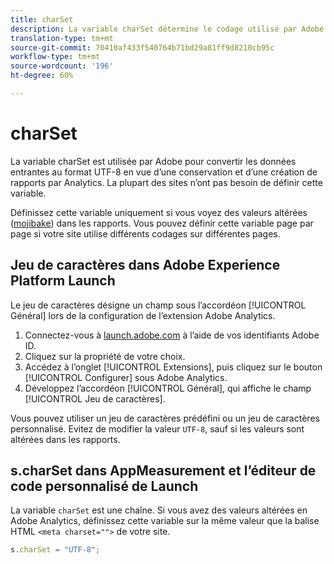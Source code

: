 ```yaml
---
title: charSet
description: La variable charSet détermine le codage utilisé par Adobe pour analyser votre demande d’image.
translation-type: tm+mt
source-git-commit: 70410af433f540764b71bd29a81ff9d8210cb95c
workflow-type: tm+mt
source-wordcount: '196'
ht-degree: 60%

---
```



# charSet

La variable charSet est utilisée par Adobe pour convertir les données entrantes au format UTF-8 en vue d’une conservation et d’une création de rapports par Analytics. La plupart des sites n’ont pas besoin de définir cette variable.

Définissez cette variable uniquement si vous voyez des valeurs altérées ([mojibake](https://en.wikipedia.org/wiki/Mojibake)) dans les rapports. Vous pouvez définir cette variable page par page si votre site utilise différents codages sur différentes pages.

## Jeu de caractères dans Adobe Experience Platform Launch

Le jeu de caractères désigne un champ sous l’accordéon [!UICONTROL Général] lors de la configuration de l’extension Adobe Analytics.

1. Connectez-vous à [launch.adobe.com](https://launch.adobe.com) à l’aide de vos identifiants Adobe ID.
2. Cliquez sur la propriété de votre choix.
3. Accédez à l’onglet [!UICONTROL Extensions], puis cliquez sur le bouton [!UICONTROL Configurer] sous Adobe Analytics.
4. Développez l’accordéon [!UICONTROL Général], qui affiche le champ [!UICONTROL Jeu de caractères].

Vous pouvez utiliser un jeu de caractères prédéfini ou un jeu de caractères personnalisé. Evitez de modifier la valeur `UTF-8`, sauf si les valeurs sont altérées dans les rapports.

## s.charSet dans AppMeasurement et l’éditeur de code personnalisé de Launch

La variable `charSet` est une chaîne. Si vous avez des valeurs altérées en Adobe Analytics, définissez cette variable sur la même valeur que la balise HTML `<meta charset="">` de votre site.

```js
s.charSet = "UTF-8";
```
